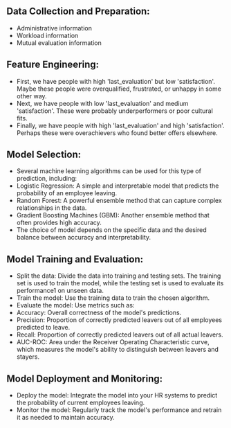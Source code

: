 ## Data Collection and Preparation:
* Administrative information 
* Workload information 
* Mutual evaluation information 
## Feature Engineering:
* First, we have people with high 'last_evaluation' but low 'satisfaction'. Maybe these people were overqualified, frustrated, or unhappy in some other way.
* Next, we have people with low 'last_evaluation' and medium 'satisfaction'. These were probably underperformers or poor cultural fits.
* Finally, we have people with high 'last_evaluation' and high 'satisfaction'. Perhaps these were overachievers who found better offers elsewhere.
## Model Selection:
* Several machine learning algorithms can be used for this type of prediction, including:
* Logistic Regression: A simple and interpretable model that predicts the probability of an employee leaving.
* Random Forest: A powerful ensemble method that can capture complex relationships in the data.
* Gradient Boosting Machines (GBM): Another ensemble method that often provides high accuracy.
* The choice of model depends on the specific data and the desired balance between accuracy and interpretability.
## Model Training and Evaluation:
* Split the data: Divide the data into training and testing sets. The training set is used to train the model, while the testing set is used to evaluate its performance1 on unseen data. 
* Train the model: Use the training data to train the chosen algorithm.
* Evaluate the model: Use metrics such as:
* Accuracy: Overall correctness of the model's predictions.
* Precision: Proportion of correctly predicted leavers out of all employees predicted to leave.
* Recall: Proportion of correctly predicted leavers out of all actual leavers.
* AUC-ROC: Area under the Receiver Operating Characteristic curve, which measures the model's ability to distinguish between leavers and stayers.
## Model Deployment and Monitoring:
* Deploy the model: Integrate the model into your HR systems to predict the probability of current employees leaving.
* Monitor the model: Regularly track the model's performance and retrain it as needed to maintain accuracy.
